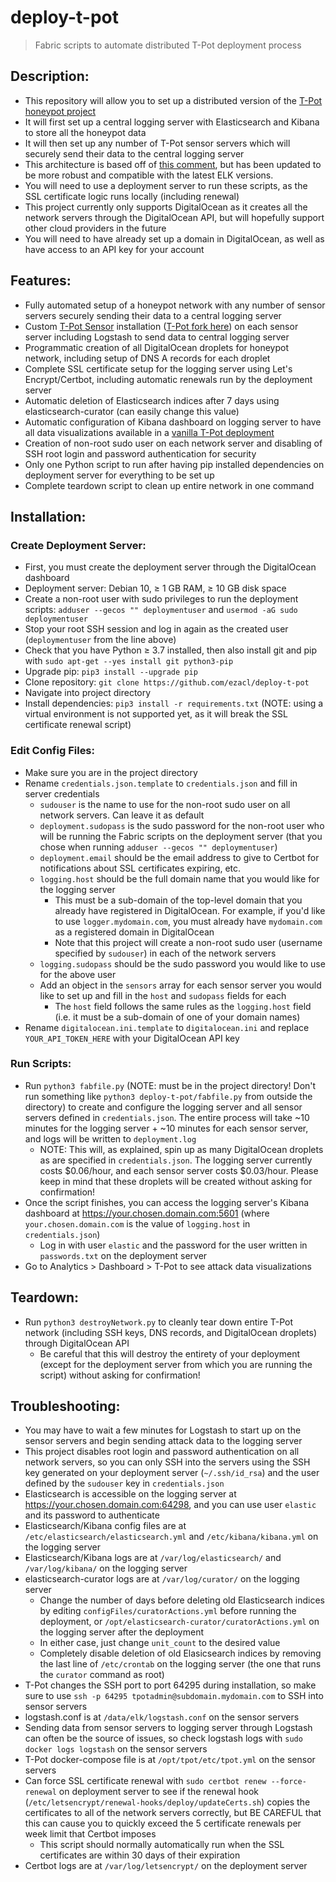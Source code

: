 # deploy-t-pot
> Fabric scripts to automate distributed T-Pot deployment process

## Description:

- This repository will allow you to set up a distributed version of the [T-Pot honeypot project](https://github.com/telekom-security/tpotce)
- It will first set up a central logging server with Elasticsearch and Kibana to store all the honeypot data
- It will then set up any number of T-Pot sensor servers which will securely send their data to the central logging server
- This architecture is based off of [this comment](https://github.com/telekom-security/tpotce/issues/437#issuecomment-521623873), but has been updated to be more robust and compatible with the latest ELK versions.
- You will need to use a deployment server to run these scripts, as the SSL certificate logic runs locally (including renewal)
- This project currently only supports DigitalOcean as it creates all the network servers through the DigitalOcean API, but will hopefully support other cloud providers in the future
- You will need to have already set up a domain in DigitalOcean, as well as have access to an API key for your account

## Features:

- Fully automated setup of a honeypot network with any number of sensor servers securely sending their data to a central logging server
- Custom [T-Pot Sensor](https://github.com/telekom-security/tpotce#sensor) installation ([T-Pot fork here](https://github.com/ezacl/tpotce-light)) on each sensor server including Logstash to send data to central logging server
- Programmatic creation of all DigitalOcean droplets for honeypot network, including setup of DNS A records for each droplet
- Complete SSL certificate setup for the logging server using Let's Encrypt/Certbot, including automatic renewals run by the deployment server
- Automatic deletion of Elasticsearch indices after 7 days using elasticsearch-curator (can easily change this value)
- Automatic configuration of Kibana dashboard on logging server to have all data visualizations available in a [vanilla T-Pot deployment](https://github.com/telekom-security/tpotce#kibana-dashboard)
- Creation of non-root sudo user on each network server and disabling of SSH root login and password authentication for security
- Only one Python script to run after having pip installed dependencies on deployment server for everything to be set up
- Complete teardown script to clean up entire network in one command

## Installation:

### Create Deployment Server:

- First, you must create the deployment server through the DigitalOcean dashboard
- Deployment server: Debian 10, ≥ 1 GB RAM, ≥ 10 GB disk space
- Create a non-root user with sudo privileges to run the deployment scripts: `adduser --gecos "" deploymentuser` and `usermod -aG sudo deploymentuser`
- Stop your root SSH session and log in again as the created user (`deploymentuser` from the line above)
- Check that you have Python ≥ 3.7 installed, then also install git and pip with `sudo apt-get --yes install git python3-pip`
- Upgrade pip: `pip3 install --upgrade pip`
- Clone repository: `git clone https://github.com/ezacl/deploy-t-pot`
- Navigate into project directory
- Install dependencies: `pip3 install -r requirements.txt` (NOTE: using a virtual environment is not supported yet, as it will break the SSL certificate renewal script)

### Edit Config Files:

- Make sure you are in the project directory
- Rename `credentials.json.template` to `credentials.json` and fill in server credentials
  - `sudouser` is the name to use for the non-root sudo user on all network servers. Can leave it as default
  - `deployment.sudopass` is the sudo password for the non-root user who will be running the Fabric scripts on the deployment server (that you chose when running `adduser --gecos "" deploymentuser`)
  - `deployment.email` should be the email address to give to Certbot for notifications about SSL certificates expiring, etc.
  - `logging.host` should be the full domain name that you would like for the logging server
    - This must be a sub-domain of the top-level domain that you already have registered in DigitalOcean. For example, if you'd like to use `logger.mydomain.com`, you must already have `mydomain.com` as a registered domain in DigitalOcean
    - Note that this project will create a non-root sudo user (username specified by `sudouser`) in each of the network servers
  - `logging.sudopass` should be the sudo password you would like to use for the above user
  - Add an object in the `sensors` array for each sensor server you would like to set up and fill in the `host` and `sudopass` fields for each
    - The `host` field follows the same rules as the `logging.host` field (i.e. it must be a sub-domain of one of your domain names)
- Rename `digitalocean.ini.template` to `digitalocean.ini` and replace `YOUR_API_TOKEN_HERE` with your DigitalOcean API key

### Run Scripts:

- Run `python3 fabfile.py` (NOTE: must be in the project directory! Don't run something like `python3 deploy-t-pot/fabfile.py` from outside the directory) to create and configure the logging server and all sensor servers defined in `credentials.json`. The entire process will take ~10 minutes for the logging server + ~10 minutes for each sensor server, and logs will be written to `deployment.log`
  - NOTE: This will, as explained, spin up as many DigitalOcean droplets as are specified in `credentials.json`. The logging server currently costs $0.06/hour, and each sensor server costs $0.03/hour. Please keep in mind that these droplets will be created without asking for confirmation!
- Once the script finishes, you can access the logging server's Kibana dashboard at https://your.chosen.domain.com:5601 (where `your.chosen.domain.com` is the value of `logging.host` in `credentials.json`)
  - Log in with user `elastic` and the password for the user written in `passwords.txt` on the deployment server
- Go to Analytics > Dashboard > T-Pot to see attack data visualizations

## Teardown:

- Run `python3 destroyNetwork.py` to cleanly tear down entire T-Pot network (including SSH keys, DNS records, and DigitalOcean droplets) through DigitalOcean API
  - Be careful that this will destroy the entirety of your deployment (except for the deployment server from which you are running the script) without asking for confirmation!

## Troubleshooting:

- You may have to wait a few minutes for Logstash to start up on the sensor servers and begin sending attack data to the logging server
- This project disables root login and password authentication on all network servers, so you can only SSH into the servers using the SSH key generated on your deployment server (`~/.ssh/id_rsa`) and the user defined by the `sudouser` key in `credentials.json`
- Elasticsearch is accessible on the logging server at https://your.chosen.domain.com:64298, and you can use user `elastic` and its password to authenticate
- Elasticsearch/Kibana config files are at `/etc/elasticsearch/elasticsearch.yml` and `/etc/kibana/kibana.yml` on the logging server
- Elasticsearch/Kibana logs are at `/var/log/elasticsearch/` and `/var/log/kibana/` on the logging server
- elasticsearch-curator logs are at `/var/log/curator/` on the logging server
  - Change the number of days before deleting old Elasticsearch indices by editing `configFiles/curatorActions.yml` before running the deployment, or `/opt/elasticsearch-curator/curatorActions.yml` on the logging server after the deployment
  - In either case, just change `unit_count` to the desired value
  - Completely disable deletion of old Elasicsearch indices by removing the last line of `/etc/crontab` on the logging server (the one that runs the `curator` command as root)
- T-Pot changes the SSH port to port 64295 during installation, so make sure to use `ssh -p 64295 tpotadmin@subdomain.mydomain.com` to SSH into sensor servers
- logstash.conf is at `/data/elk/logstash.conf` on the sensor servers
- Sending data from sensor servers to logging server through Logstash can often be the source of issues, so check logstash logs with `sudo docker logs logstash` on the sensor servers
- T-Pot docker-compose file is at `/opt/tpot/etc/tpot.yml` on the sensor servers
- Can force SSL certificate renewal with `sudo certbot renew --force-renewal` on deployment server to see if the renewal hook (`/etc/letsencrypt/renewal-hooks/deploy/updateCerts.sh`) copies the certificates to all of the network servers correctly, but BE CAREFUL that this can cause you to quickly exceed the 5 certificate renewals per week limit that Certbot imposes
  - This script should normally automatically run when the SSL certificates are within 30 days of their expiration
- Certbot logs are at `/var/log/letsencrypt/` on the deployment server
